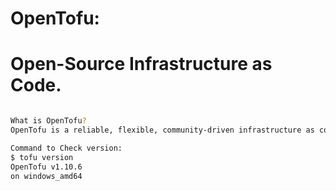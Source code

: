 # OpenTofu:

# Open-Source Infrastructure as Code.

```bash

What is OpenTofu?
OpenTofu is a reliable, flexible, community-driven infrastructure as code tool.

Command to Check version:
$ tofu version
OpenTofu v1.10.6
on windows_amd64
```
